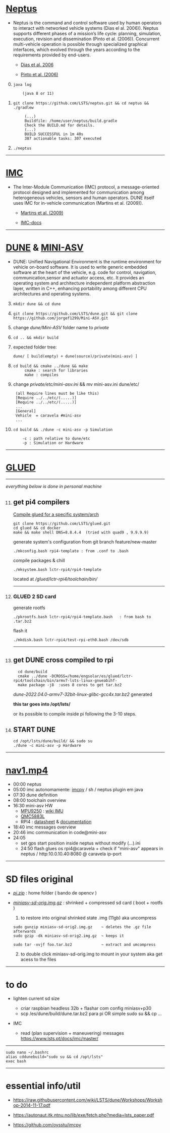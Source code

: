 # [Neptus](https://github.com/LSTS/neptus) 

- Neptus is the command and control software used by human operators to interact with networked vehicle systems (Dias el al. 2006)). Neptus supports different phases of a mission’s life cycle: planning, simulation, execution, revision and dissemination (Pinto et al. (2006)). Concurrent multi-vehicle operation is possible through specialized graphical interfaces, which evolved through the years according to the requirements provided by end-users.

  - [Dias et al. 2006](https://ieeexplore.ieee.org/document/1642192)

  - [Pinto et al. (2006)](https://repositorio-aberto.up.pt/bitstream/10216/71611/2/65254.pdf)


0.     java log    

           (java 8 or 11)

1.     git clone https://github.com/LSTS/neptus.git && cd neptus && ./gradlew

            (...)
            Buildfile: /home/user/neptus/build.gradle
            Check the BUILD.md for details.
            (...)
            BUILD SUCCESSFUL in 1m 40s
            307 actionable tasks: 307 executed

2.     ./neptus


***
# [IMC](https://github.com/LSTS/imc) 

- The Inter-Module Communication (IMC) protocol, a message-oriented protocol designed and implemented for communication among heterogeneous vehicles, sensors and human operators. DUNE itself uses IMC for in-vehicle communication (Martins et al. (2009)).

  - [Martins et al. (2009)](https://www.dcc.fc.up.pt/~edrdo/publications/papers/oceans09.pdf)

  - [IMC-docs](https://www.lsts.pt/docs/imc/master/) 


* * *


# [DUNE](https://github.com/LSTS/dune) & [MINI-ASV](https://github.com/jorgef1299/Mini-ASV)
 

- DUNE: Unified Navigational Environment is the runtime environment for vehicle on-board software. It is used to write generic embedded software at the heart of the vehicle, e.g. code for control, navigation, communication,sensor and actuator access, etc. It provides an operating system and architecture independent platform abstraction layer, written in C++, enhancing portability among different CPU architectures and operating systems.


3.     mkdir dune && cd dune
4.     git clone https://github.com/LSTS/dune.git && git clone https://github.com/jorgef1299/Mini-ASV.git
5. change *dune/Mini-ASV* folder name to *private*
6.     cd .. && mkdir build
7. expected folder tree:

       dune/ [ build(empty) + dune(source)/private(mini-asv) ]

8.     cd build && cmake ../dune && make
            cmake : search for libraries
            make : compiles 

9. change *private/etc/mini-asv.ini* && mv mini-asv.ini dune/etc/
        
        (all Require lines must be like this)
        [Require ../../etc/(.....)]
        [Require ../../etc/(.....)]
        ...
        [General]
        Vehicle  = caravela #mini-asv
        ...

10.     cd build && ./dune -c mini-asv -p Simulation

            -c : path relative to dune/etc
            -p : Simulation or Hardware


***


# [GLUED](https://github.com/LSTS/glued)

  ***
  *everything below is done in personal machine*

11. ## get pi4 compilers

    [Compile glued for a specific system/arch](https://github.com/LSTS/glued/wiki/Compile-GLUED-for-a-system)

        git clone https://github.com/LSTS/glued.git
        cd glued && cd docker
        make && make shell DNS=8.8.4.4  (tried with quad9 , 9.9.9.9)

      generate system's configuration from git branch feature/new-master
    
        ./mkconfig.bash rpi4-template : from .conf to .bash
    
      compile packages & chill

        ./mksystem.bash lctr-rpi4/rpi4-template
      
      located at */glued/lctr-rpi4/toolchain/bin/*

    ***

12. ### GLUED 2 **SD card**

      generate rootfs 

        ./pkrootfs.bash lctr-rpi4/rpi4-template.bash   : from bash to .tar.bz2
      
      flash it 

        ./mkdisk.bash lctr-rpi4/test-rpi-eth0.bash /dev/sdb   

    ***

13. ## get **DUNE** cross compiled to rpi
  
          cd dune/build
          cmake ../dune -DCROSS=/home/engsolar/es/glued/lctr-rpi4/toolchain/bin/armv7-lsts-linux-gnueabihf-
          make package -j8  :uses 8 cores to get tar.bz2

      *dune-2022.04.0-armv7-32bit-linux-glibc-gcc4x.tar.bz2* generated
      
      **this tar goes into /opt/lsts/**

      or its possible to compile inside pi following the 3-10 steps.

  14. ## START **DUNE**

          cd /opt/lsts/dune/build/ && sudo su
          ./dune -c mini-asv -p Hardware
  
***

# [nav1.mp4](https://send.vis.ee/download/4ca61c7c116eefb3/#AljB3xMDsp8WCmRkZxjPkQ)

- 00:00 neptus
- 05:00 imc autonomamente: [imcpy](https://github.com/oysstu/imcpy) / sh / neptus plugin em java
- 07:30 dune definition
- 08:00 toolchain overview
- 16:30 mini-asv HW
  - [MPU9250](https://invensense.tdk.com/wp-content/uploads/2015/02/PS-MPU-9250A-01-v1.1.pdf) : [wiki IMU](https://en.wikipedia.org/wiki/Inertial_measurement_unit)
  - [QMC5883L](https://www.filipeflop.com/img/files/download/Datasheet-QMC5883L-1.0%20.pdf) 
  - RPI4 : [datasheet](https://datasheets.raspberrypi.com/rpi4/raspberry-pi-4-datasheet.pdf) & [documentation](https://www.raspberrypi.com/documentation/computers/)
- 18:40 imc messages overview 
- 20:46 imc communication in code@mini-asv
- 24:05 
    - set gps start position inside neptus without modify (...).ini
    - 24:50 flash glues os rpi4@caravela + check if "mini-asv" appears in neptus / http:10.0.10.40:8080 @ caravela ip-port

***
# SD files original
  
  - [*pi.zip*](https://send.vis.ee/download/dbfa6fb7d60bf84a/#IU361zq4tGEGbS6KJOJrKw) : home folder ( bando de opencv ) 
  
  - [*miniasv-sd-orig.img.gz*](https://send.vis.ee/download/1ae4b783e9ff5c56/#4lSzAGuY8ck_7esYGQxGjQ)  : shrinked + compressed sd card ( boot + rootfs )
      
      1. to restore into original shrinked state .img (11gb) aka uncompress

        sudo gunzip miniasv-sd-orig2.img.gz    ~ deletes the .gz file afterwards
        sudo gzip -dk miniasv-sd-orig2.img.gz  ~ keeps it
        
        sudo tar -xvjf foo.tar.bz2             ~ extract and umcompress

      2. to double click miniasv-sd-orig.img to mount in your system aka get acess to the files
 
***

# to do

  - lighten current sd size 
    - criar raspbian headless 32b + flashar com config miniasv+p30
    - scp /es/dune/build/dune.tar.bz2 para pi OR simple sudo su && cp ...

  - IMC 
    - read (plan supervision + maneuvering) messages
      https://www.lsts.pt/docs/imc/master/ 
    
  
***

    sudo nano ~/.bashrc
    alias cddunebuild="sudo su && cd /opt/lsts"
    exec bash

***

# essential info/util

- https://raw.githubusercontent.com/wiki/LSTS/dune/Workshops/Workshop-2014-11-17.pdf

- https://autonaut.itk.ntnu.no/lib/exe/fetch.php?media=lsts_paper.pdf

- https://github.com/oysstu/imcpy

